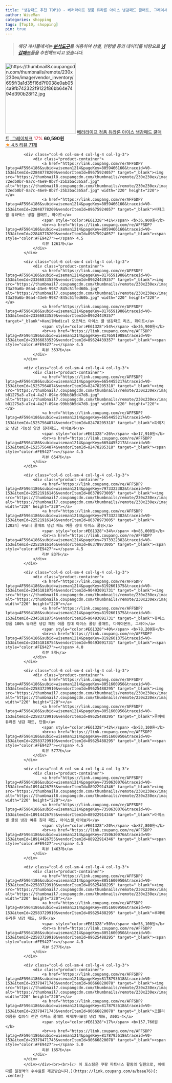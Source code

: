```yaml
---
title: "냉감패드 추천 TOP10 - 베러라이프 정품 듀라론 아이스 냉감패드 쿨매트, 그레이체크"
author: WiseMan
categories: shopping
tags: [Top10, shopping]
pin: true
---
```


> ##### 해당 게시물에서는 [**분석도구**](https://itemscout.io/)를 이용하여 **성별**, **연령별** 등의 데이터를 바탕으로 [**냉감패드**](https://link.coupang.com/a/baae76)들을 추천해드리고 있습니다.
<div class="container"><div class="row">
            <div class="col-6 col-sm-4 col-lg-4 col-lg-3">
                <div class="product-container">
                    <a href="https://link.coupang.com/re/AFFSDP?lptag=AF5964186&subid=wiseman1214&pageKey=8113265848&traceid=V0-153&itemId=22992461427&vendorItemId=90026384203" target="_blank"><img src="https://thumbnail8.coupangcdn.com/thumbnails/remote/230x230ex/image/vendor_inventory/695f/3a1d35f16d7f0038e0ab054a9fb742322f9122f86bb64e7494d390b28f12.jpg" alt="https://thumbnail8.coupangcdn.com/thumbnails/remote/230x230ex/image/vendor_inventory/695f/3a1d35f16d7f0038e0ab054a9fb742322f9122f86bb64e7494d390b28f12.jpg" width="220" height="220"></a>
                    <a href="https://link.coupang.com/re/AFFSDP?lptag=AF5964186&subid=wiseman1214&pageKey=8113265848&traceid=V0-153&itemId=22992461427&vendorItemId=90026384203" target="_blank">베러라이프 정품 듀라론 아이스 냉감패드 쿨매트, 그레이체크</a>
                    <span style="color:#E61328">17%</span> <b>60,590원</b>
                    <br><a href="https://link.coupang.com/re/AFFSDP?lptag=AF5964186&subid=wiseman1214&pageKey=8113265848&traceid=V0-153&itemId=22992461427&vendorItemId=90026384203" target="_blank"><span style="color:#FE9427">★</span> 4.5
                    리뷰 71개</a>
                </div>
            </div>
            
            <div class="col-6 col-sm-4 col-lg-4 col-lg-3">
                <div class="product-container">
                    <a href="https://link.coupang.com/re/AFFSDP?lptag=AF5964186&subid=wiseman1214&pageKey=8059466160&traceid=V0-153&itemId=22848778209&vendorItemId=89675924057" target="_blank"><img src="https://thumbnail8.coupangcdn.com/thumbnails/remote/230x230ex/image/retail/images/1076256154144450-72edb0b7-8a7c-46e9-8b7f-25b2bac365af.jpg" alt="https://thumbnail8.coupangcdn.com/thumbnails/remote/230x230ex/image/retail/images/1076256154144450-72edb0b7-8a7c-46e9-8b7f-25b2bac365af.jpg" width="220" height="220"></a>
                    <a href="https://link.coupang.com/re/AFFSDP?lptag=AF5964186&subid=wiseman1214&pageKey=8059466160&traceid=V0-153&itemId=22848778209&vendorItemId=89675924057" target="_blank">비타그램 듀라텍스 냉감 쿨매트, 화이트</a>
                    <span style="color:#E61328">41%</span> <b>36,900원</b>
                    <br><a href="https://link.coupang.com/re/AFFSDP?lptag=AF5964186&subid=wiseman1214&pageKey=8059466160&traceid=V0-153&itemId=22848778209&vendorItemId=89675924057" target="_blank"><span style="color:#FE9427">★</span> 4.5
                    리뷰 1261개</a>
                </div>
            </div>
            
            <div class="col-6 col-sm-4 col-lg-4 col-lg-3">
                <div class="product-container">
                    <a href="https://link.coupang.com/re/AFFSDP?lptag=AF5964186&subid=wiseman1214&pageKey=8176591988&traceid=V0-153&itemId=23366833539&vendorItemId=89624439357" target="_blank"><img src="https://thumbnail7.coupangcdn.com/thumbnails/remote/230x230ex/image/retail/images/111580994431139-f3a20a6b-86a4-43e6-9987-845c51fed60b.jpg" alt="https://thumbnail7.coupangcdn.com/thumbnails/remote/230x230ex/image/retail/images/111580994431139-f3a20a6b-86a4-43e6-9987-845c51fed60b.jpg" width="220" height="220"></a>
                    <a href="https://link.coupang.com/re/AFFSDP?lptag=AF5964186&subid=wiseman1214&pageKey=8176591988&traceid=V0-153&itemId=23366833539&vendorItemId=89624439357" target="_blank">HanilMedical 오코텍스 아이스 쿨 냉감패드 리츠, 화이트</a>
                    <span style="color:#E61328">54%</span> <b>36,900원</b>
                    <br><a href="https://link.coupang.com/re/AFFSDP?lptag=AF5964186&subid=wiseman1214&pageKey=8176591988&traceid=V0-153&itemId=23366833539&vendorItemId=89624439357" target="_blank"><span style="color:#FE9427">★</span> 4.5
                    리뷰 353개</a>
                </div>
            </div>
            
            <div class="col-6 col-sm-4 col-lg-4 col-lg-3">
                <div class="product-container">
                    <a href="https://link.coupang.com/re/AFFSDP?lptag=AF5964186&subid=wiseman1214&pageKey=6654455217&traceid=V0-153&itemId=15257564874&vendorItemId=82478205318" target="_blank"><img src="https://thumbnail7.coupangcdn.com/thumbnails/remote/230x230ex/image/retail/images/2372565903513920-b81275a3-a7c4-4a2f-894e-99bb3b5d47d8.jpg" alt="https://thumbnail7.coupangcdn.com/thumbnails/remote/230x230ex/image/retail/images/2372565903513920-b81275a3-a7c4-4a2f-894e-99bb3b5d47d8.jpg" width="220" height="220"></a>
                    <a href="https://link.coupang.com/re/AFFSDP?lptag=AF5964186&subid=wiseman1214&pageKey=6654455217&traceid=V0-153&itemId=15257564874&vendorItemId=82478205318" target="_blank">파미지오 냉감 기능성 양면 침대패드, 아이보리</a>
                    <span style="color:#E61328">26%</span> <b>17,910원</b>
                    <br><a href="https://link.coupang.com/re/AFFSDP?lptag=AF5964186&subid=wiseman1214&pageKey=6654455217&traceid=V0-153&itemId=15257564874&vendorItemId=82478205318" target="_blank"><span style="color:#FE9427">★</span> 4.5
                    리뷰 654개</a>
                </div>
            </div>
            
            <div class="col-6 col-sm-4 col-lg-4 col-lg-3">
                <div class="product-container">
                    <a href="https://link.coupang.com/re/AFFSDP?lptag=AF5964186&subid=wiseman1214&pageKey=7973322382&traceid=V0-153&itemId=22521916146&vendorItemId=86378973005" target="_blank"><img src="https://thumbnail7.coupangcdn.com/thumbnails/remote/230x230ex/image/vendor_inventory/ae7e/4c808a96d64520c5a1a7f162687b96083fd2f599dd8e6a4edcf0350cf6b8.jpg" alt="https://thumbnail7.coupangcdn.com/thumbnails/remote/230x230ex/image/vendor_inventory/ae7e/4c808a96d64520c5a1a7f162687b96083fd2f599dd8e6a4edcf0350cf6b8.jpg" width="220" height="220"></a>
                    <a href="https://link.coupang.com/re/AFFSDP?lptag=AF5964186&subid=wiseman1214&pageKey=7973322382&traceid=V0-153&itemId=22521916146&vendorItemId=86378973005" target="_blank">[2024] 꾸모니 쿨매트 냉감 패드 여름 침대 아이스 쿨링</a>
                    <span style="color:#E61328">34%</span> <b>85,000원</b>
                    <br><a href="https://link.coupang.com/re/AFFSDP?lptag=AF5964186&subid=wiseman1214&pageKey=7973322382&traceid=V0-153&itemId=22521916146&vendorItemId=86378973005" target="_blank"><span style="color:#FE9427">★</span> 4.5
                    리뷰 83개</a>
                </div>
            </div>
            
            <div class="col-6 col-sm-4 col-lg-4 col-lg-3">
                <div class="product-container">
                    <a href="https://link.coupang.com/re/AFFSDP?lptag=AF5964186&subid=wiseman1214&pageKey=8192601375&traceid=V0-153&itemId=23451818754&vendorItemId=90493091731" target="_blank"><img src="https://thumbnail6.coupangcdn.com/thumbnails/remote/230x230ex/image/vendor_inventory/035e/59cbe32cc87fbe26de2bde8002c3b834849a75f97a02587e2581815bf18e.jpg" alt="https://thumbnail6.coupangcdn.com/thumbnails/remote/230x230ex/image/vendor_inventory/035e/59cbe32cc87fbe26de2bde8002c3b834849a75f97a02587e2581815bf18e.jpg" width="220" height="220"></a>
                    <a href="https://link.coupang.com/re/AFFSDP?lptag=AF5964186&subid=wiseman1214&pageKey=8192601375&traceid=V0-153&itemId=23451818754&vendorItemId=90493091731" target="_blank">휴비스 정품 100% 듀라론 냉감 패드 여름 침대 아이스 쿨링 쿨매트, 다이아몬드, 그레이</a>
                    <span style="color:#E61328">40%</span> <b>78,200원</b>
                    <br><a href="https://link.coupang.com/re/AFFSDP?lptag=AF5964186&subid=wiseman1214&pageKey=8192601375&traceid=V0-153&itemId=23451818754&vendorItemId=90493091731" target="_blank"><span style="color:#FE9427">★</span> 4.0
                    리뷰 5개</a>
                </div>
            </div>
            
            <div class="col-6 col-sm-4 col-lg-4 col-lg-3">
                <div class="product-container">
                    <a href="https://link.coupang.com/re/AFFSDP?lptag=AF5964186&subid=wiseman1214&pageKey=8051600950&traceid=V0-153&itemId=22583729910&vendorItemId=89625488295" target="_blank"><img src="https://thumbnail7.coupangcdn.com/thumbnails/remote/230x230ex/image/vendor_inventory/616b/852294257cec5cf72aac2f215d07be03e6f4c884b9ba727b4ed289f41914.jpg" alt="https://thumbnail7.coupangcdn.com/thumbnails/remote/230x230ex/image/vendor_inventory/616b/852294257cec5cf72aac2f215d07be03e6f4c884b9ba727b4ed289f41914.jpg" width="220" height="220"></a>
                    <a href="https://link.coupang.com/re/AFFSDP?lptag=AF5964186&subid=wiseman1214&pageKey=8051600950&traceid=V0-153&itemId=22583729910&vendorItemId=89625488295" target="_blank">루아베 듀라론 냉감 패드, 단품</a>
                    <span style="color:#E61328">42%</span> <b>53,100원</b>
                    <br><a href="https://link.coupang.com/re/AFFSDP?lptag=AF5964186&subid=wiseman1214&pageKey=8051600950&traceid=V0-153&itemId=22583729910&vendorItemId=89625488295" target="_blank"><span style="color:#FE9427">★</span> 4.5
                    리뷰 577개</a>
                </div>
            </div>
            
            <div class="col-6 col-sm-4 col-lg-4 col-lg-3">
                <div class="product-container">
                    <a href="https://link.coupang.com/re/AFFSDP?lptag=AF5964186&subid=wiseman1214&pageKey=7350630076&traceid=V0-153&itemId=18914426755&vendorItemId=88922914346" target="_blank"><img src="https://thumbnail8.coupangcdn.com/thumbnails/remote/230x230ex/image/vendor_inventory/b446/ea99f1e752866f81dd25fa9d87b3d8d5b64af8e2a718555bdd4267af18ea.jpg" alt="https://thumbnail8.coupangcdn.com/thumbnails/remote/230x230ex/image/vendor_inventory/b446/ea99f1e752866f81dd25fa9d87b3d8d5b64af8e2a718555bdd4267af18ea.jpg" width="220" height="220"></a>
                    <a href="https://link.coupang.com/re/AFFSDP?lptag=AF5964186&subid=wiseman1214&pageKey=7350630076&traceid=V0-153&itemId=18914426755&vendorItemId=88922914346" target="_blank">아이스셀 쿨링 냉감 여름 침대 패드, 아이스셀_아이보리</a>
                    <span style="color:#E61328">20%</span> <b>87,800원</b>
                    <br><a href="https://link.coupang.com/re/AFFSDP?lptag=AF5964186&subid=wiseman1214&pageKey=7350630076&traceid=V0-153&itemId=18914426755&vendorItemId=88922914346" target="_blank"><span style="color:#FE9427">★</span> 4.5
                    리뷰 1463개</a>
                </div>
            </div>
            
            <div class="col-6 col-sm-4 col-lg-4 col-lg-3">
                <div class="product-container">
                    <a href="https://link.coupang.com/re/AFFSDP?lptag=AF5964186&subid=wiseman1214&pageKey=8051600950&traceid=V0-153&itemId=22583729910&vendorItemId=89625488295" target="_blank"><img src="https://thumbnail7.coupangcdn.com/thumbnails/remote/230x230ex/image/vendor_inventory/616b/852294257cec5cf72aac2f215d07be03e6f4c884b9ba727b4ed289f41914.jpg" alt="https://thumbnail7.coupangcdn.com/thumbnails/remote/230x230ex/image/vendor_inventory/616b/852294257cec5cf72aac2f215d07be03e6f4c884b9ba727b4ed289f41914.jpg" width="220" height="220"></a>
                    <a href="https://link.coupang.com/re/AFFSDP?lptag=AF5964186&subid=wiseman1214&pageKey=8051600950&traceid=V0-153&itemId=22583729910&vendorItemId=89625488295" target="_blank">루아베 듀라론 냉감 패드, 단품</a>
                    <span style="color:#E61328">50%</span> <b>53,100원</b>
                    <br><a href="https://link.coupang.com/re/AFFSDP?lptag=AF5964186&subid=wiseman1214&pageKey=8051600950&traceid=V0-153&itemId=22583729910&vendorItemId=89625488295" target="_blank"><span style="color:#FE9427">★</span> 4.5
                    리뷰 577개</a>
                </div>
            </div>
            
            <div class="col-6 col-sm-4 col-lg-4 col-lg-3">
                <div class="product-container">
                    <a href="https://link.coupang.com/re/AFFSDP?lptag=AF5964186&subid=wiseman1214&pageKey=8178793618&traceid=V0-153&itemId=23378471743&vendorItemId=90666820078" target="_blank"><img src="https://thumbnail7.coupangcdn.com/thumbnails/remote/230x230ex/image/vendor_inventory/433d/5147a99417da26266134ece9787613ea0fc336a7870ae554a477aea64f2e.jpg" alt="https://thumbnail7.coupangcdn.com/thumbnails/remote/230x230ex/image/vendor_inventory/433d/5147a99417da26266134ece9787613ea0fc336a7870ae554a477aea64f2e.jpg" width="220" height="220"></a>
                    <a href="https://link.coupang.com/re/AFFSDP?lptag=AF5964186&subid=wiseman1214&pageKey=8178793618&traceid=V0-153&itemId=23378471743&vendorItemId=90666820078" target="_blank">코믈리 여름용 접이식 천연 라텍스 쿨매트 베개커버포함 냉감 패드, A001-4</a>
                    <span style="color:#E61328">17%</span> <b>157,760원</b>
                    <br><a href="https://link.coupang.com/re/AFFSDP?lptag=AF5964186&subid=wiseman1214&pageKey=8178793618&traceid=V0-153&itemId=23378471743&vendorItemId=90666820078" target="_blank"><span style="color:#FE9427">★</span> 5.0
                    리뷰 165개</a>
                </div>
            </div>
            </div></div><br><br>[👉 이 포스팅은 쿠팡 파트너스 활동의 일환으로, 이에 따른 일정액의 수수료를 제공받습니다.](https://link.coupang.com/a/baae76){: .center}